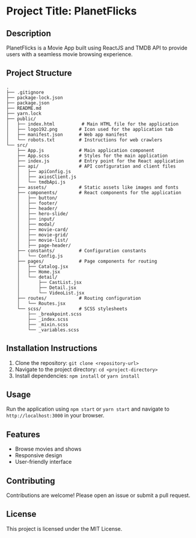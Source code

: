 # Project Title: PlanetFlicks

## Description
PlanetFlicks is a Movie App built using ReactJS and TMDB API to provide users with a seamless movie browsing experience.

## Project Structure
```
.
├── .gitignore
├── package-lock.json
├── package.json
├── README.md
├── yarn.lock
├── public/
│   ├── index.html          # Main HTML file for the application
│   ├── logo192.png        # Icon used for the application tab
│   ├── manifest.json      # Web app manifest
│   └── robots.txt         # Instructions for web crawlers
└── src/
    ├── App.js             # Main application component
    ├── App.scss           # Styles for the main application
    ├── index.js           # Entry point for the React application
    ├── api/               # API configuration and client files
    │   ├── apiConfig.js
    │   ├── axiosClient.js
    │   └── tmdbApi.js
    ├── assets/            # Static assets like images and fonts
    ├── components/        # React components for the application
    │   ├── button/
    │   ├── footer/
    │   ├── header/
    │   ├── hero-slide/
    │   ├── input/
    │   ├── modal/
    │   ├── movie-card/
    │   ├── movie-grid/
    │   ├── movie-list/
    │   ├── page-header/
    ├── constants/         # Configuration constants
    │   └── Config.js
    ├── pages/             # Page components for routing
    │   ├── Catalog.jsx
    │   ├── Home.jsx
    │   └── detail/
    │       ├── CastList.jsx
    │       ├── Detail.jsx
    │       └── VideoList.jsx
    ├── routes/            # Routing configuration
    │   └── Routes.jsx
    └── scss/              # SCSS stylesheets
        ├── _breakpoint.scss
        ├── _index.scss
        ├── _mixin.scss
        └── _variables.scss
```

## Installation Instructions
1. Clone the repository: `git clone <repository-url>`
2. Navigate to the project directory: `cd <project-directory>`
3. Install dependencies: `npm install` or `yarn install`

## Usage
Run the application using `npm start` or `yarn start` and navigate to `http://localhost:3000` in your browser.

## Features
- Browse movies and shows
- Responsive design
- User-friendly interface

## Contributing
Contributions are welcome! Please open an issue or submit a pull request.

## License
This project is licensed under the MIT License.
